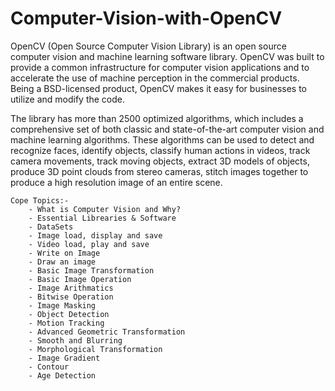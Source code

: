 # Computer-Vision-with-OpenCV
OpenCV (Open Source Computer Vision Library) is an open source computer vision and machine learning software library. OpenCV was built to provide a common infrastructure for computer vision applications and to accelerate the use of machine perception in the commercial products. Being a BSD-licensed product, OpenCV makes it easy for businesses to utilize and modify the code.  

The library has more than 2500 optimized algorithms, which includes a comprehensive set of both classic and state-of-the-art computer vision and machine learning algorithms. These algorithms can be used to detect and recognize faces, identify objects, classify human actions in videos, track camera movements, track moving objects, extract 3D models of objects, produce 3D point clouds from stereo cameras, stitch images together to produce a high resolution image of an entire scene.

	Cope Topics:-
		- What is Computer Vision and Why?
		- Essential Librearies & Software
		- DataSets 
		- Image load, display and save
		- Video load, play and save
		- Write on Image  
		- Draw an image
		- Basic Image Transformation
		- Basic Image Operation
		- Image Arithmatics
		- Bitwise Operation
		- Image Masking
		- Object Detection
		- Motion Tracking
		- Advanced Geometric Transformation
		- Smooth and Blurring
		- Morphological Transformation
		- Image Gradient
		- Contour
		- Age Detection
